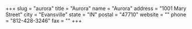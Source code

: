 +++
slug = "aurora"
title = "Aurora"
name = "Aurora"
address = "1001 Mary Street"
city = "Evansville"
state = "IN"
postal = "47710"
website = ""
phone = "812-428-3246"
fax = ""
+++
